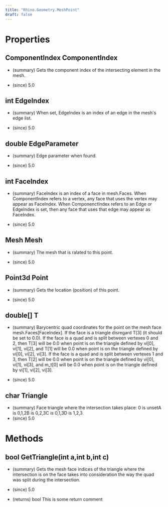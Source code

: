 ```yaml
---
title: "Rhino.Geometry.MeshPoint"
draft: false
---
```


# Properties
## ComponentIndex ComponentIndex
- (summary) 
     Gets the component index of the intersecting element in the mesh.
     
- (since) 5.0
## int EdgeIndex
- (summary) 
     When set, EdgeIndex is an index of an edge in the mesh's edge list.
     
- (since) 5.0
## double EdgeParameter
- (summary) 
     Edge parameter when found.
     
- (since) 5.0
## int FaceIndex
- (summary) 
     FaceIndex is an index of a face in mesh.Faces.
     When ComponentIndex refers to a vertex, any face that uses the vertex
     may appear as FaceIndex.  When ComponenctIndex refers to an Edge or
     EdgeIndex is set, then any face that uses that edge may appear as FaceIndex.
     
- (since) 5.0
## Mesh Mesh
- (summary) 
     The mesh that is ralated to this point.
     
- (since) 5.0
## Point3d Point
- (summary) 
     Gets the location (position) of this point.
     
- (since) 5.0
## double[] T
- (summary) 
     Barycentric quad coordinates for the point on the mesh
     face mesh.Faces[FaceIndex].  If the face is a triangle
     disregard T[3] (it should be set to 0.0). If the face is
     a quad and is split between vertexes 0 and 2, then T[3]
     will be 0.0 when point is on the triangle defined by vi[0],
     vi[1], vi[2], and T[1] will be 0.0 when point is on the
     triangle defined by vi[0], vi[2], vi[3]. If the face is a
     quad and is split between vertexes 1 and 3, then T[2] will
     be 0.0 when point is on the triangle defined by vi[0],
     vi[1], vi[3], and m_t[0] will be 0.0 when point is on the
     triangle defined by vi[1], vi[2], vi[3].
     
- (since) 5.0
## char Triangle
- (summary) 
     Face triangle where the intersection takes place:
     0 is unsetA is 0,1,2B is 0,2,3C is 0,1,3D is 1,2,3
- (since) 5.0
# Methods
## bool GetTriangle(int a,int b,int c)
- (summary) 
     Gets the mesh face indices of the triangle where the
     intersection is on the face takes into consideration
     the way the quad was split during the intersection.
     
- (since) 5.0
- (returns) bool This is some return comment
